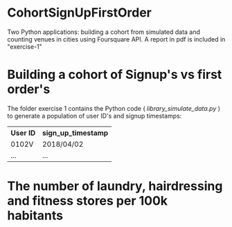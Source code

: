 # CohortSignUpFirstOrder
Two Python applications: building a cohort from simulated data and counting venues in cities using Foursquare API. A report in pdf is included in "exercise-1"

# Building a cohort of Signup's vs first order's
<p>
The folder exercise 1 contains the Python code (<i> library_simulate_data.py </i>) to generate a population of user ID's and signup timestamps:
<table id="pnptab">
		<tr>
			<th> User ID </th>
			<th> sign_up_timestamp </th>			
		</tr>
		<tr>
			<td> 0102V </td>		
			<td> 2018/04/02 </td>
		</tr>
		<tr>
			<td> ... </td>		
			<td> ... </td>
		</tr>
</table>		
</p>

# The number of laundry, hairdressing and fitness stores per 100k habitants
